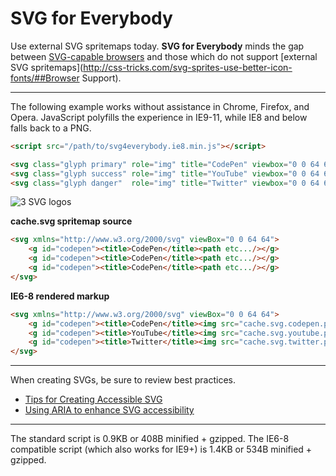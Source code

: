 # SVG for Everybody

Use external SVG spritemaps today. **SVG for Everybody** minds the gap between [SVG-capable browsers](http://caniuse.com/svg) and those which do not support [external SVG spritemaps](http://css-tricks.com/svg-sprites-use-better-icon-fonts/##Browser Support).

---

The following example works without assistance in Chrome, Firefox, and Opera. JavaScript polyfills the experience in IE9-11, while IE8 and below falls back to a PNG.

```html
<script src="/path/to/svg4everybody.ie8.min.js"></script>
```

```html
<svg class="glyph primary" role="img" title="CodePen" viewbox="0 0 64 64"><use xlink:href="cache.svg#codepen"></use></svg>
<svg class="glyph success" role="img" title="YouTube" viewbox="0 0 64 64"><use xlink:href="cache.svg#youtube"></use></svg>
<svg class="glyph danger"  role="img" title="Twitter" viewbox="0 0 64 64"><use xlink:href="cache.svg#twitter"></use></svg>
```

![3 SVG logos](http://i.imgur.com/87Npdzn.png)

**cache.svg spritemap source**

```html
<svg xmlns="http://www.w3.org/2000/svg" viewBox="0 0 64 64">
	<g id="codepen"><title>CodePen</title><path etc.../></g>
	<g id="codepen"><title>CodePen</title><path etc.../></g>
	<g id="codepen"><title>CodePen</title><path etc.../></g>
</svg>
```

**IE6-8 rendered markup**

```html
<svg xmlns="http://www.w3.org/2000/svg" viewBox="0 0 64 64">
	<g id="codepen"><title>CodePen</title><img src="cache.svg.codepen.png"></g>
	<g id="codepen"><title>YouTube</title><img src="cache.svg.youtube.png"></g>
	<g id="codepen"><title>Twitter</title><img src="cache.svg.twitter.png"></g>
</svg>
```

---

When creating SVGs, be sure to review best practices.

- [Tips for Creating Accessible SVG](https://www.sitepoint.com/tips-accessible-svg/)
- [Using ARIA to enhance SVG accessibility](http://blog.paciellogroup.com/2013/12/using-aria-enhance-svg-accessibility/)

---

The standard script is 0.9KB or 408B minified + gzipped. The IE6-8 compatible script (which also works for IE9+) is 1.4KB or 534B minified + gzipped.
